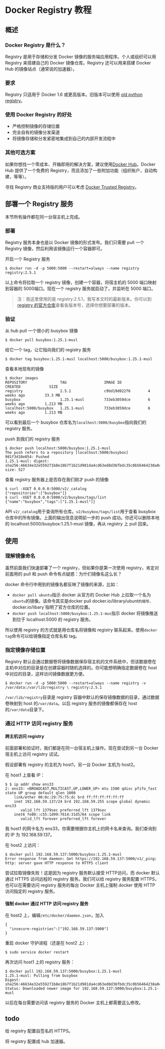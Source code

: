 # Docker Registry 教程

## 概述

### Docker Registry 是什么？

Registry 是用于存储和分发 Docker 镜像的服务端应用程序。个人或组织可以用 Registry 来搭建自己的 Docker 镜像仓库。Registry 还可以用来搭建 Docker Hub 的镜像站点（通常说的加速器）。

### 要求

Registry 只适用于 Docker 1.6 或更高版本。旧版本可以使用 [old python registry](https://github.com/docker/docker-registry)。

### 使用 Docker Registry 的好处

-   严格控制镜像的存储位置
-   完全自有的镜像分发渠道
-   将镜像存储和分发紧密地集成到自己的内部开发流程中

### 其他可选方案

如果你想找一个零成本、开箱即用的解决方案，建议使用[Docker Hub](https://hub.docker.com/)。Docker Hub 提供了一个免费的 Registry，而且添加了一些附加功能（组织账户，自动构建，等等）。

寻找  Registry 商业支持版的用户可以考虑 [Docker Trusted Registry](https://docs.docker.com/docker-trusted-registry/overview/)。

## 部署一个 Registry 服务

本节所有操作都在同一台宿主机上完成。

### 部署

Registry 服务本身也是以 Docker 镜像的形式发布。我们只需要 pull 一个 Registry 镜像，然后利用该镜像运行一个容器即可。

开启一个 Registry 服务

```shell
$ docker run -d -p 5000:5000 --restart=always --name registry registry:2.5.1
```

以上命令将拉取一个 registry 镜像，创建一个容器，将宿主机的 5000 端口映射到容器的 5000端口。现在一个 registry 服务就启动了，并监听在 5000 端口。

>   注：我这里使用的是 registry:2.5.1，我写本文时的最新版本。你可以到[registry 的官方仓库](https://hub.docker.com/_/registry/)查看各版本号，选择你想要部署的版本。

### 验证

从 hub pull 一个很小的 busybox 镜像

```shell
$ docker pull busybox:1.25.1-musl
```

给它一个 tag，让它指向我们的 registry 服务

```shell
$ docker tag busybox:1.25.1-musl localhost:5000/busybox:1.25.1-musl
```

查看本地现有的镜像

```shell
$ docker images 
REPOSITORY               TAG                 IMAGE ID            CREATED             SIZE
registry                 2.5.1               c9bd19d022f6        4 weeks ago         33.3 MB
busybox                  1.25.1-musl         733eb3059dce        6 weeks ago         1.213 MB
localhost:5000/busybox   1.25.1-musl         733eb3059dce        6 weeks ago         1.213 MB
```

可以看到最后一个 busybox 仓库名为`localhost:5000/busybox`指向我们的 registry 服务。

push 到我们的 registry 服务

```shell
$ docker push localhost:5000/busybox:1.25.1-musl 
The push refers to a repository [localhost:5000/busybox]
981f3d18e054: Pushed 
1.25.1-musl: digest: sha256:46634e32e559271b8e18b7f1b21d981da4cd63ed8d36fbdc35c0b56464238a0c size: 527
```

查看 registry 服务器上是否存在我们刚才 push 的镜像

```shell
$ curl -XGET 0.0.0.0:5000/v2/_catalog
{"repositories":["busybox"]}
$ curl -XGET 0.0.0.0:5000/v2/busybox/tags/list
{"name":"busybox","tags":["1.25.1-musl"]}
```

API `v2/_catalog`用于查询所有仓库。`v2/busybox/tags/list`用于查看 busybox 仓库中的所有镜像。上面的输出信息说明前一步的 push 成功。你还可以删除本地的 localhost:5000/busybox:1.25.1-musl 镜像，再从 registry 上 pull 回来。 

## 使用

### 理解镜像命名

虽然前面我们快速部署了一个 registry，但如果你是第一次使用 registry，肯定对前面用的 pull 和 push 命令有点疑惑：为什们镜像名这么长？

docker 命令行中用到的镜像名都反映了镜像的来源，比如：

-   `docker pull ubuntu`指示 docker 从官方的 Docker Hub 上拉取一个名为`ubuntu`的镜像。该命令其实是docker pull docker.io/library/ubunt`的缩写，`docker.io/libary`指明了官方仓库的位置。
-   `docker push localhost:5000/busybox:1.25.1-mus`指示 docker 将镜像推送到位于 localhost:5000 的 registry 服务。

所以使用 registry 的方式就是用仓库名将镜像和 registry 联系起来。使用`docker tag`命令可以给镜像指定仓库名和 tag。

### 指定镜像存储位置

Registry 默认会通过数据卷将镜像数据保存宿主机的文件系统中，但该数据卷在主机中对应的目录是在创建容器时随机选择的。你可能想明确指定数据卷在 host 中对应的目录，这样访问镜像数据更方便。

```shell
$ docker run -d -p 5000:5000 --restart=always --name registry -v /var/data:/var/lib/registry \ registry:2.5.1
```

`/var/lib/registry`目录是 registry 容器中默认的保存镜像数据的目录，通过数据卷映射到 host 的`/var/data`。以后 registry 服务的镜像都保存在 host 的`/var/data`目录下。

### 通过 HTTP 访问 registry 服务

#### 跨主机访问 registry

前面部署和验证时，我们都是在同一台宿主机上操作。现在尝试到另一台 Docker 宿主机上访问 registry 试试。

假设部署有 registry 的主机为 host1，另一台 Docker 主机为 host2。

在 host1 上查看 IP：

```shell
$ $ ip addr show ens33 
2: ens33: <BROADCAST,MULTICAST,UP,LOWER_UP> mtu 1500 qdisc pfifo_fast state UP group default qlen 1000
    link/ether 00:0c:29:75:75:dc brd ff:ff:ff:ff:ff:ff
    inet 192.168.59.137/24 brd 192.168.59.255 scope global dynamic ens33
       valid_lft 1379sec preferred_lft 1379sec
    inet6 fe80::c55:1d99:7614:31d5/64 scope link 
       valid_lft forever preferred_lft forever
```

我 host1 的网卡名为 ens33，你需要根据你主机上的网卡名来查询。我们查询到的 IP 为 192.168.59.137。

在 host2 上访问：

```shell
$ docker pull 192.168.59.137:5000/busybox:1.25.1-musl
Error response from daemon: Get https://192.168.59.137:5000/v1/_ping: http: server gave HTTP response to HTTPS client
```

尝试拉取镜像失败！这是因为 registry 服务默认接受 HTTP访问，而 docker 默认通过 HTTPS 访问远程的 registry 服务。我们可以给 registry 服务配置 HTTPS，也可以在需要访问 registry 服务的每台 Docker 主机上强制 docker 使用 HTTP 访问指定的 registry 服务。

#### 强制 docker 通过 HTTP 访问 registry 服务

在 host2 上，编辑`/etc/docker/daemon.json`，加入

```
{
  "insecure-registries":["192.168.59.137:5000"]
}
```

重启 docker 守护进程（还是在 host2 上）:

```shell
$ sudo service docker restart
```

再次访问 host1 上的 registry 服务：

```shell
$ docker pull 192.168.59.137:5000/busybox:1.25.1-musl
1.25.1-musl: Pulling from busybox
Digest: sha256:46634e32e559271b8e18b7f1b21d981da4cd63ed8d36fbdc35c0b56464238a0c
Status: Downloaded newer image for 192.168.59.137:5000/busybox:1.25.1-musl
```

以后在每台需要访问该 registry 服务的 Docker 主机上都需要这么修改。

## todo

给 registry 配置自签名的 HTTPS。

将 registry 配置成 hub 加速器。